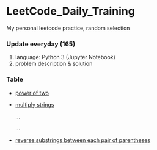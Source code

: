 # LeetCode_Daily_Training
My personal leetcode practice, random selection
### Update everyday (165)
1) language: Python 3 (Jupyter Notebook)
2) problem description & solution 
### Table
* [power of two](https://github.com/xlyue92/LeetCode_Daily_Training/blob/master/%20power%20of%20two.ipynb)
* [multiply strings](https://github.com/xlyue92/LeetCode_Daily_Training/blob/master/multiply%20strings.ipynb)

     ...
     
     ...
   
* [reverse substrings between each pair of parentheses](https://github.com/xlyue92/LeetCode_Daily_Training/blob/master/reverse%20substrings%20between%20each%20pair%20of%20parentheses.ipynb)

<!--

你现在看不起我，不尊重我
是因为你不成熟

我原谅你
毕竟我也有不成熟的时候
总有一天你会知道珍惜我

-->
